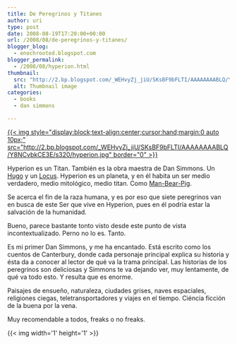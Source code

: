 ```yaml
---
title: De Peregrinos y Titanes
author: uri
type: post
date: 2008-08-19T17:20:00+00:00
url: /2008/08/de-peregrinos-y-titanes/
blogger_blog:
  - enochrooted.blogspot.com
blogger_permalink:
  - /2008/08/hyperion.html
thumbnail:
  src: "http://2.bp.blogspot.com/_WEHvyZj_jiU/SKsBF9bFLTI/AAAAAAAABLQ/Y8NCvbkCE3E/s320/hyperion.jpg"
  alt: Thumbnail image
categories:
  - books
  - dan simmons

---
```

[{{< img style="display:block;text-align:center;cursor:hand;margin:0 auto 10px;" src="http://2.bp.blogspot.com/_WEHvyZj_jiU/SKsBF9bFLTI/AAAAAAAABLQ/Y8NCvbkCE3E/s320/hyperion.jpg" border="0" >}}][1]

Hyperion es un Titan. También es la obra maestra de Dan Simmons. Un [Hugo][2] y un [Locus][3]. Hyperion es un planeta, y en él habita un ser medio verdadero, medio mitológico, medio titan. Como <a href="http://en.wikipedia.org/wiki/ManBearPig" target="_blank">Man-Bear-Pig</a>. 

Se acerca el fin de la raza humana, y es por eso que siete peregrinos van en busca de este Ser que vive en Hyperion, pues en él podría estar la salvación de la humanidad.

Bueno, parece bastante tonto visto desde este punto de vista incontextualizado. Perno no lo es. Tanto.

Es mi primer Dan Simmons, y me ha encantado. Está escrito como los cuentos de Canterbury, donde cada personaje principal explica su historia y ésta da a conocer al lector de qué va la trama principal. Las historias de los peregrinos son deliciosas y Simmons te va dejando ver, muy lentamente, de qué va todo esto. Y resulta que es enorme.

Paisajes de ensueño, naturaleza, ciudades grises, naves espaciales, religiones ciegas, teletransportadores y viajes en el tiempo. Ciéncia ficción de la buena por la vena.

Muy recomendable a todos, freaks o no freaks. 

<div class="blogger-post-footer">
  {{< img width='1' height='1' >}}
</div>

 [1]: http://2.bp.blogspot.com/_WEHvyZj_jiU/SKsBF9bFLTI/AAAAAAAABLQ/Y8NCvbkCE3E/s1600-h/hyperion.jpg
 [2]: http://es.wikipedia.org/wiki/Premio_Hugo
 [3]: http://es.wikipedia.org/wiki/Encuesta_Locus
